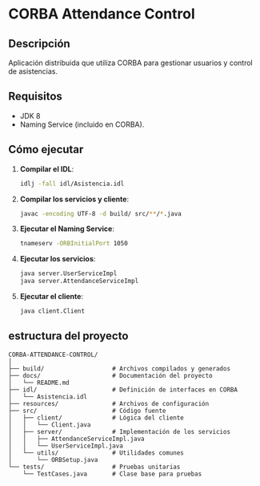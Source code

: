 
# CORBA Attendance Control

## Descripción
Aplicación distribuida que utiliza CORBA para gestionar usuarios y control de asistencias.

## Requisitos
- JDK 8
- Naming Service (incluido en CORBA).

## Cómo ejecutar
1. **Compilar el IDL**:
   ```bash
   idlj -fall idl/Asistencia.idl
   ```
2. **Compilar los servicios y cliente**:
   ```bash
   javac -encoding UTF-8 -d build/ src/**/*.java
   ```
3. **Ejecutar el Naming Service**:
   ```bash
   tnameserv -ORBInitialPort 1050
   ```
4. **Ejecutar los servicios**:
   ```bash
   java server.UserServiceImpl
   java server.AttendanceServiceImpl
   ```
5. **Ejecutar el cliente**:
   ```bash
   java client.Client
   ```



## estructura del proyecto

```
CORBA-ATTENDANCE-CONTROL/
│
├── build/                   # Archivos compilados y generados
├── docs/                    # Documentación del proyecto
│   └── README.md
├── idl/                     # Definición de interfaces en CORBA
│   └── Asistencia.idl
├── resources/               # Archivos de configuración
├── src/                     # Código fuente
│   ├── client/              # Lógica del cliente
│   │   └── Client.java
│   ├── server/              # Implementación de los servicios
│   │   ├── AttendanceServiceImpl.java
│   │   └── UserServiceImpl.java
│   └── utils/               # Utilidades comunes
│       └── ORBSetup.java
└── tests/                   # Pruebas unitarias
    └── TestCases.java       # Clase base para pruebas
```

